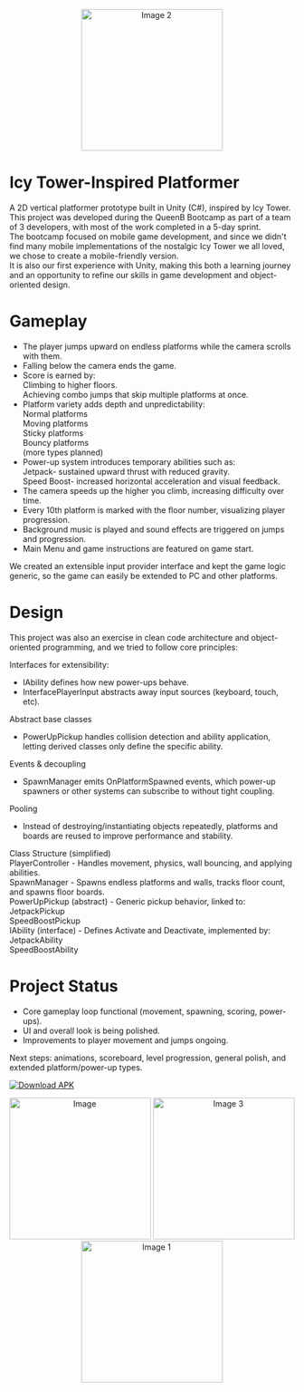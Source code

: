 <p align="center">
  <img src="https://github.com/user-attachments/assets/89f9c599-7cba-4183-a50a-4780173578c6" alt="Image 2" width="250">
</p>

# Icy Tower-Inspired Platformer

A 2D vertical platformer prototype built in Unity (C#), inspired by Icy Tower.  
This project was developed during the QueenB Bootcamp as part of a team of 3 developers, with most of the work completed in a 5-day sprint.  
The bootcamp focused on mobile game development, and since we didn't find many mobile implementations of the nostalgic Icy Tower we all loved, we chose to create a mobile-friendly version.  
It is also our first experience with Unity, making this both a learning journey and an opportunity to refine our skills in game development and object-oriented design.

# Gameplay

* The player jumps upward on endless platforms while the camera scrolls with them.  
* Falling below the camera ends the game.  
* Score is earned by:  
  Climbing to higher floors.  
  Achieving combo jumps that skip multiple platforms at once.  
* Platform variety adds depth and unpredictability:  
  Normal platforms  
  Moving platforms  
  Sticky platforms  
  Bouncy platforms  
(more types planned)  
* Power-up system introduces temporary abilities such as:  
Jetpack- sustained upward thrust with reduced gravity.  
Speed Boost- increased horizontal acceleration and visual feedback.  
* The camera speeds up the higher you climb, increasing difficulty over time.  
* Every 10th platform is marked with the floor number, visualizing player progression.
* Background music is played and sound effects are triggered on jumps and progression.  
* Main Menu and game instructions are featured on game start.

We created an extensible input provider interface and kept the game logic generic, so the game can easily be extended to PC and other platforms.

# Design   

This project was also an exercise in clean code architecture and object-oriented programming, and we tried to follow core principles:  

Interfaces for extensibility:
- IAbility defines how new power-ups behave.
- InterfacePlayerInput abstracts away input sources (keyboard, touch, etc).

Abstract base classes
- PowerUpPickup handles collision detection and ability application, letting derived classes only define the specific ability.

Events & decoupling
- SpawnManager emits OnPlatformSpawned events, which power-up spawners or other systems can subscribe to without tight coupling.

Pooling
- Instead of destroying/instantiating objects repeatedly, platforms and boards are reused to improve performance and stability.

Class Structure (simplified)   
PlayerController - Handles movement, physics, wall bouncing, and applying abilities.  
SpawnManager - Spawns endless platforms and walls, tracks floor count, and spawns floor boards.  
PowerUpPickup (abstract) - Generic pickup behavior, linked to:  
  JetpackPickup  
  SpeedBoostPickup  
IAbility (interface) - Defines Activate and Deactivate, implemented by:  
  JetpackAbility  
  SpeedBoostAbility  

# Project Status
- Core gameplay loop functional (movement, spawning, scoring, power-ups).
- UI and overall look is being polished.
- Improvements to player movement and jumps ongoing.

Next steps: animations, scoreboard, level progression, general polish, and extended platform/power-up types.

[![Download APK](https://img.shields.io/badge/Download-APK-brightgreen?style=for-the-badge&logo=android)](https://github.com/nogafriedman/ProceduralPlatformer/releases/download/v.1.0.0/NuclearTower.apk)


<p align="center">
    <img src="https://github.com/user-attachments/assets/5636648a-8c13-4651-877a-7555197c0fb2" alt="Image" width="250">
  <img src="https://github.com/user-attachments/assets/0ca07f3b-2c21-4b8d-a094-89a3aaa4a116" alt="Image 3" width="250">
  <img src="https://github.com/user-attachments/assets/170733e1-08e9-44dd-9ba7-29ed4bc0d51d" alt="Image 1" width="250">
</p>

